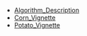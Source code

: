 <!DOCTYPE html>
<html lang="en">
<head>
    <meta charset="UTF-8">
    <meta name="viewport" content="width=device-width, initial-scale=1.0">
    <title>My GitHub Pages Site</title>
</head>
<body>

<nav>
    <ul>
        <li><a href="Plot_finder_Description.html">Algorithm_Description</a></li>
        <li><a href="Plot_Finder_Corn_Vignette.html">Corn_Vignette</a></li>
        <li><a href="Plot_Finder_Potato_Vignette.html">Potato_Vignette</a></li>
    </ul>
</nav>

</body>
</html>

